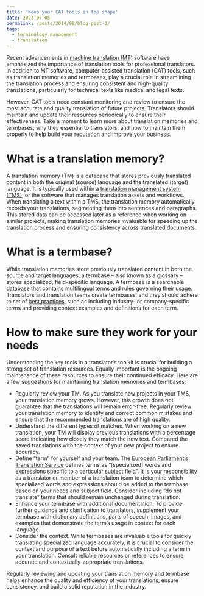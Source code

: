```yaml
---
title: 'Keep your CAT tools in top shape'
date: 2023-07-05
permalink: /posts/2014/08/blog-post-3/
tags:
  - terminology management
  - translation
---
```


Recent advancements in <a href="https://builtin.com/artificial-intelligence/machine-translation">machine translation (MT)</a> software have emphasized the importance of translation tools for professional translators. In addition to MT software, computer-assisted translation (CAT) tools, such as translation memories and termbases, play a crucial role in streamlining the translation process and ensuring consistent and high-quality translations, particularly for technical texts like medical and legal texts.

However, CAT tools need constant monitoring and review to ensure the most accurate and quality translation of future projects. Translators should maintain and update their resources periodically to ensure their effectiveness. Take a moment to learn more about translation memories and termbases, why they essential to translators, and how to maintain them properly to help build your reputation and improve your business.

What is a translation memory?
=====
A translation memory (TM) is a database that stores previously translated content in both the original (source) language and the translated (target) language. It is typically used within a <a href="https://www.memoq.com/tools/what-is-a-translation-management-system">translation management system (TMS)</a>, or the software that manages translation assets and workflows. When translating a text within a TMS, the translation memory automatically records your translations, segmenting them into sentences and paragraphs. This stored data can be accessed later as a reference when working on similar projects, making translation memories invaluable for speeding up the translation process and ensuring consistency across translated documents.

What is a termbase?
=====
While translation memories store previously translated content in both the source and target languages, a termbase – also known as a glossary – stores specialized, field-specific language. A termbase is a searchable database that contains multilingual terms and rules governing their usage. Translators and translation teams create termbases, and they should adhere to set of <a href="https://info.lionbridge.com/rs/lionbridge/images/Lionbridge FAQ_Glossary_2013.pdf">best practices</a>, such as including industry- or company-specific terms and providing context examples and definitions for each term.

How to make sure they work for your needs
=====
Understanding the key tools in a translator’s toolkit is crucial for building a strong set of translation resources. Equally important is the ongoing maintenance of these resources to ensure their continued efficacy. Here are a few suggestions for maintaining translation memories and termbases:

* Regularly review your TM. As you translate new projects in your TMS, your translation memory grows. However, this growth does not guarantee that the translations will remain error-free. Regularly review your translation memory to identify and correct common mistakes and ensure that the recommended translations are of high quality.
* Understand the different types of matches. When working on a new translation, your TM will display previous translations with a percentage score indicating how closely they match the new text. Compared the saved translations with the context of your new project to ensure accuracy.
* Define “term” for yourself and your team. The <a href="https://www.europarl.europa.eu/translation/en/terminology/what-we-do">European Parliament’s Translation Service</a> defines terms as “[specialized] words and expressions specific to a particular subject field”. It is your responsibility as a translator or member of a translation team to determine which specialized words and expressions should be added to the termbase based on your needs and subject field. Consider including “do not translate” terms that should remain unchanged during translation.
* Enhance your termbase with additional documentation. To provide further guidance and clarification to translators, supplement your termbase with dictionary definitions, parts of speech, images, and examples that demonstrate the term’s usage in context for each language.
* Consider the context. While termbases are invaluable tools for quickly translating specialized language accurately, it is crucial to consider the context and purpose of a text before automatically including a term in your translation. Consult reliable resources or references to ensure accurate and contextually-appropriate translations.

Regularly reviewing and updating your translation memory and termbase helps enhance the quality and efficiency of your translations, ensure consistency, and build a solid reputation in the industry.
